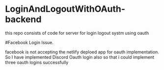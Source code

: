 # LoginAndLogoutWithOAuth-backend
this repo consists of code for server for login logout systm using oauth

#Facebook Login Issue.

facebook is not accepting the netlify deploed app for oauth implementation.
So I have implemented Discord Oauth login also so that i could implement three oauth logins successfully
